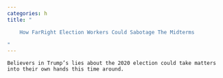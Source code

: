 ```yaml
---
categories: h
title: "

    How FarRight Election Workers Could Sabotage The Midterms

"
---
```



    Believers in Trump’s lies about the 2020 election could take matters into their own hands this time around.

